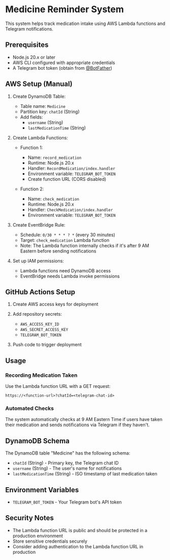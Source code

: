 # Medicine Reminder System

This system helps track medication intake using AWS Lambda functions and Telegram notifications.

## Prerequisites

- Node.js 20.x or later
- AWS CLI configured with appropriate credentials
- A Telegram bot token (obtain from [@BotFather](https://t.me/botfather))

## AWS Setup (Manual)

1. Create DynamoDB Table:
   - Table name: `Medicine`
   - Partition key: `chatId` (String)
   - Add fields:
     - `username` (String)
     - `lastMedicationTime` (String)

2. Create Lambda Functions:
   - Function 1:
     - Name: `record_medication`
     - Runtime: Node.js 20.x
     - Handler: `RecordMedication/index.handler`
     - Environment variable: `TELEGRAM_BOT_TOKEN`
     - Create function URL (CORS disabled)
   
   - Function 2:
     - Name: `check_medication`
     - Runtime: Node.js 20.x
     - Handler: `CheckMedication/index.handler`
     - Environment variable: `TELEGRAM_BOT_TOKEN`

3. Create EventBridge Rule:
   - Schedule: `0/30 * * * ? *` (every 30 minutes)
   - Target: `check_medication` Lambda function
   - Note: The Lambda function internally checks if it's after 9 AM Eastern before sending notifications

4. Set up IAM permissions:
   - Lambda functions need DynamoDB access
   - EventBridge needs Lambda invoke permissions

## GitHub Actions Setup

1. Create AWS access keys for deployment
2. Add repository secrets:
   - `AWS_ACCESS_KEY_ID`
   - `AWS_SECRET_ACCESS_KEY`
   - `TELEGRAM_BOT_TOKEN`

3. Push code to trigger deployment

## Usage

### Recording Medication Taken

Use the Lambda function URL with a GET request:

```
https://<function-url>?chatId=<telegram-chat-id>
```

### Automated Checks

The system automatically checks at 9 AM Eastern Time if users have taken their medication and sends notifications via Telegram if they haven't.

## DynamoDB Schema

The DynamoDB table "Medicine" has the following schema:
- `chatId` (String) - Primary key, the Telegram chat ID
- `username` (String) - The user's name for notifications
- `lastMedicationTime` (String) - ISO timestamp of last medication taken

## Environment Variables

- `TELEGRAM_BOT_TOKEN` - Your Telegram bot's API token

## Security Notes

- The Lambda function URL is public and should be protected in a production environment
- Store sensitive credentials securely
- Consider adding authentication to the Lambda function URL in production 